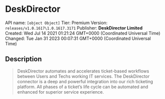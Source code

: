 # DeskDirector
API name: `[object Object]`
Tier: Premium
Version: `releases/v1.0.1617\1.0.1617.3171`
Publisher: **DeskDirector Limited**
Created: Wed Jul 14 2021 01:21:24 GMT+0000 (Coordinated Universal Time)
Changed: Tue Jan 31 2023 00:07:31 GMT+0000 (Coordinated Universal Time)

## Description
> DeskDirector automates and accelerates ticket-based workflows between Users and Techs working IT services. The DeskDirector connector is a deep and powerful integration into our rich ticketing platform. All phases of a ticket’s life cycle can be automated and enhanced for superior service experience.
